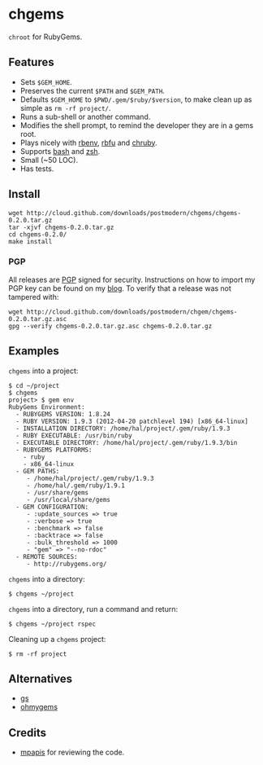 # chgems

`chroot` for RubyGems.

## Features

* Sets `$GEM_HOME`.
* Preserves the current `$PATH` and `$GEM_PATH`.
* Defaults `$GEM_HOME` to `$PWD/.gem/$ruby/$version`, to make clean up as
  simple as `rm -rf project/`.
* Runs a sub-shell or another command.
* Modifies the shell prompt, to remind the developer they are in a gems root.
* Plays nicely with [rbenv], [rbfu] and [chruby].
* Supports [bash] and [zsh].
* Small (~50 LOC).
* Has tests.

## Install

    wget http://cloud.github.com/downloads/postmodern/chgems/chgems-0.2.0.tar.gz
    tar -xjvf chgems-0.2.0.tar.gz
    cd chgems-0.2.0/
    make install

### PGP

All releases are [PGP] signed for security. Instructions on how to import my
PGP key can be found on my [blog][1]. To verify that a release was not tampered 
with:

    wget http://cloud.github.com/downloads/postmodern/chgem/chgems-0.2.0.tar.gz.asc
    gpg --verify chgems-0.2.0.tar.gz.asc chgems-0.2.0.tar.gz

## Examples

`chgems` into a project:

    $ cd ~/project
    $ chgems
    project> $ gem env
    RubyGems Environment:
      - RUBYGEMS VERSION: 1.8.24
      - RUBY VERSION: 1.9.3 (2012-04-20 patchlevel 194) [x86_64-linux]
      - INSTALLATION DIRECTORY: /home/hal/project/.gem/ruby/1.9.3
      - RUBY EXECUTABLE: /usr/bin/ruby
      - EXECUTABLE DIRECTORY: /home/hal/project/.gem/ruby/1.9.3/bin
      - RUBYGEMS PLATFORMS:
        - ruby
        - x86_64-linux
      - GEM PATHS:
         - /home/hal/project/.gem/ruby/1.9.3
         - /home/hal/.gem/ruby/1.9.1
         - /usr/share/gems
         - /usr/local/share/gems
      - GEM CONFIGURATION:
         - :update_sources => true
         - :verbose => true
         - :benchmark => false
         - :backtrace => false
         - :bulk_threshold => 1000
         - "gem" => "--no-rdoc"
      - REMOTE SOURCES:
         - http://rubygems.org/

`chgems` into a directory:

    $ chgems ~/project

`chgems` into a directory, run a command and return:

    $ chgems ~/project rspec

Cleaning up a `chgems` project:

    $ rm -rf project

## Alternatives

* [gs](https://github.com/inkel/gs#readme)
* [ohmygems](http://blog.zenspider.com/blog/2012/09/ohmygems.html)

## Credits

* [mpapis](https://github.com/mpapis) for reviewing the code.

[rbenv]: https://github.com/sstephenson/rbenv#readme
[rbfu]: https://github.com/hmans/rbfu#readme
[chruby]: https://github.com/postmodern/chruby#readme

[bash]: http://www.gnu.org/software/bash/
[zsh]: http://www.zsh.org/
[PGP]: http://en.wikipedia.org/wiki/Pretty_Good_Privacy

[1]: http://postmodern.github.com/contact.html#pgp
